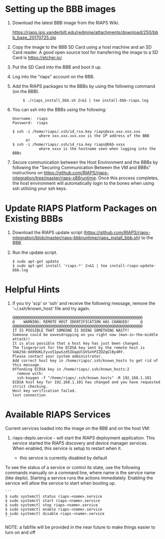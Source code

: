 # Setting up the BBB images

1. Download the latest BBB image from the RIAPS Wiki.

    https://riaps.isis.vanderbilt.edu/redmine/attachments/download/250/bbb_base_20170725.zip
    
2. Copy the image to the BBB SD Card using a host machine and an SD Card reader.  A good open source tool for transferring the image to a SD Card is https://etcher.io/.

3. Put the SD Card into the BBB and boot it up.

4. Log into the "riaps" account on the BBB.

5. Add the RIAPS packages to the BBBs by using the following command (on the BBB).
```
        $ ./riaps_install_bbb.sh 2>&1 | tee install-bbb-riaps.log
```	

6. You can ssh into the BBBs using the following:

	```
	Username:  riaps
	Password:  riaps
	
	$ ssh -i /home/riaps/.ssh/id_rsa.key riaps@xxx.xxx.xxx.xxx
	            where xxx.xxx.xxx.xxx is the IP address of the BBB
	      or
	$ ssh -i /home/riaps/.ssh/id_rsa.key riaps@bbb-xxxx
	            where xxxx is the hostname seen when logging into the BBBs
	```
	
7. Secure communication between the Host Environment and the BBBs by following the "Securing Communication Between the VM and BBBs" instructions on https://github.com/RIAPS/riaps-integration/tree/master/riaps-x86runtime.  Once this process completes, the host environment will automatically login to the bones when using ssh utilizing your ssh keys.
  
# Update RIAPS Platform Packages on Existing BBBs

1. Download the RIAPS update script (https://github.com/RIAPS/riaps-integration/blob/master/riaps-bbbruntime/riaps_install_bbb.sh) to the BBB.

2. Run the update script.

	```
	$ sudo apt-get update
	$ sudo apt-get install 'riaps-*' 2>&1 | tee install-riaps-update-bbb.log
	```

# Helpful Hints 
	
1. If you try 'scp' or 'ssh' and receive the following message, remove the '~/.ssh/known_host' file and try again.

 	```
	@@@@@@@@@@@@@@@@@@@@@@@@@@@@@@@@@@@@@@@@@@@@@@@@@@@@@@@@@@@
	@    WARNING: REMOTE HOST IDENTIFICATION HAS CHANGED!     @
	@@@@@@@@@@@@@@@@@@@@@@@@@@@@@@@@@@@@@@@@@@@@@@@@@@@@@@@@@@@
	IT IS POSSIBLE THAT SOMEONE IS DOING SOMETHING NASTY!
	Someone could be eavesdropping on you right now (man-in-the-middle attack)!
	It is also possible that a host key has just been changed.
	The fingerprint for the ECDSA key sent by the remote host is
	SHA256:mX09UKLFyvo51pwSzd5IUapUlUVSxhPZZDZqGlBy4RY.
	Please contact your system administrator.
	Add correct host key in /home/riaps/.ssh/known_hosts to get rid of this message.
	Offending ECDSA key in /home/riaps/.ssh/known_hosts:2
	  remove with:
	  ssh-keygen -f "/home/riaps/.ssh/known_hosts" -R 192.168.1.101
	ECDSA host key for 192.168.1.101 has changed and you have requested strict checking.
	Host key verification failed.
	lost connection
	```
	

# Available RIAPS Services

Current services loaded into the image on the BBB and on the host VM:

1. riaps-deplo.service - will start the RIAPS deployment application.  This service started the RIAPS discovery and device manager services.  When enabled, this service is setup to restart when it.

   - this service is currently disabled by default

To see the status of a service or control its state, use the following commands manually on a command line, where name is the service name (like deplo).  Starting a service runs the actions immediately.  Enabling the service will allow the service to start when booting up.

    ```
    $ sudo systemctl status riaps-<name>.service
    $ sudo systemctl start riaps-<name>.service
    $ sudo systemctl stop riaps-<name>.service
    $ sudo systemctl enable riaps-<name>.service
    $ sudo systemctl disable riaps-<name>.service
    ```
 NOTE: a fabfile will be provided in the near future to make things easier to turn on and off
   
